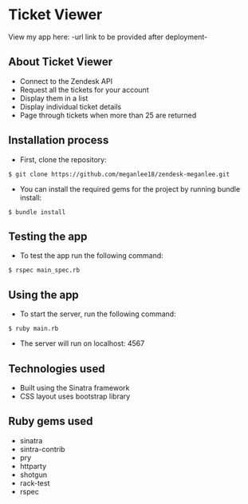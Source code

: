 # Ticket Viewer
View my app here: -url link to be provided after deployment-

## About Ticket Viewer
- Connect to the Zendesk API
- Request all the tickets for your account
- Display them in a list
- Display individual ticket details
- Page through tickets when more than 25 are returned

## Installation process
- First, clone the repository:
```
$ git clone https://github.com/meganlee18/zendesk-meganlee.git
```
- You can install the required gems for the project by running bundle install:
```
$ bundle install
```

## Testing the app
- To test the app run the following command:
```
$ rspec main_spec.rb
```

## Using the app
- To start the server, run the following command:
```
$ ruby main.rb
```
- The server will run on localhost: 4567

## Technologies used
- Built using the Sinatra framework
- CSS layout uses bootstrap library

## Ruby gems used
- sinatra
- sintra-contrib
- pry
- httparty
- shotgun
- rack-test
- rspec